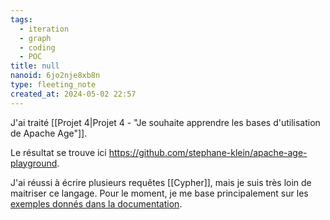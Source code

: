 ```yaml
---
tags:
  - iteration
  - graph
  - coding
  - POC
title: null
nanoid: 6jo2nje8xb8n
type: fleeting_note
created_at: 2024-05-02 22:57
---
```

J'ai traité [[Projet 4|Projet 4 - "Je souhaite apprendre les bases d'utilisation de Apache Age"]].

Le résultat se trouve ici <https://github.com/stephane-klein/apache-age-playground>.

J'ai réussi à écrire plusieurs requêtes [[Cypher]], mais je suis très loin de maitriser ce langage. Pour le moment, je me base principalement sur les [exemples donnés dans la documentation](https://age.apache.org/age-manual/master/clauses/match.html).
